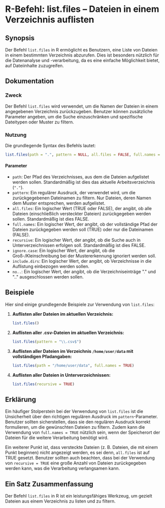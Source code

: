<!--
Meta Description: # R-Befehl: list.files – Dateien in einem Verzeichnis auflisten ## Synopsis Der Befehl `list.files` in R ermöglicht es Benutzern, eine Liste von Datei...
Meta Keywords: der, dateien, die, files, list
-->

# R-Befehl: list.files – Dateien in einem Verzeichnis auflisten

## Synopsis
Der Befehl `list.files` in R ermöglicht es Benutzern, eine Liste von Dateien in einem bestimmten Verzeichnis abzurufen. Dies ist besonders nützlich für die Datenanalyse und -verarbeitung, da es eine einfache Möglichkeit bietet, auf Dateiinhalte zuzugreifen.

## Dokumentation
### Zweck
Der Befehl `list.files` wird verwendet, um die Namen der Dateien in einem angegebenen Verzeichnis zurückzugeben. Benutzer können zusätzliche Parameter angeben, um die Suche einzuschränken und spezifische Dateitypen oder Muster zu filtern.

### Nutzung
Die grundlegende Syntax des Befehls lautet:

```R
list.files(path = ".", pattern = NULL, all.files = FALSE, full.names = FALSE, recursive = FALSE, ignore.case = FALSE, include.dirs = FALSE, no.. = FALSE)
```

#### Parameter
- `path`: Der Pfad des Verzeichnisses, aus dem die Dateien aufgelistet werden sollen. Standardmäßig ist dies das aktuelle Arbeitsverzeichnis (`"."`).
- `pattern`: Ein regulärer Ausdruck, der verwendet wird, um die zurückgegebenen Dateinamen zu filtern. Nur Dateien, deren Namen dem Muster entsprechen, werden aufgelistet.
- `all.files`: Ein logischer Wert (TRUE oder FALSE), der angibt, ob alle Dateien (einschließlich versteckter Dateien) zurückgegeben werden sollen. Standardmäßig ist dies FALSE.
- `full.names`: Ein logischer Wert, der angibt, ob der vollständige Pfad der Dateien zurückgegeben werden soll (TRUE) oder nur die Dateinamen (FALSE).
- `recursive`: Ein logischer Wert, der angibt, ob die Suche auch in Unterverzeichnissen erfolgen soll. Standardmäßig ist dies FALSE.
- `ignore.case`: Ein logischer Wert, der angibt, ob die Groß-/Kleinschreibung bei der Mustererkennung ignoriert werden soll.
- `include.dirs`: Ein logischer Wert, der angibt, ob Verzeichnisse in die Auflistung einbezogen werden sollen.
- `no..`: Ein logischer Wert, der angibt, ob die Verzeichniseinträge "." und ".." ausgeschlossen werden sollen.

## Beispiele
Hier sind einige grundlegende Beispiele zur Verwendung von `list.files`:

1. **Auflisten aller Dateien im aktuellen Verzeichnis:**
   ```R
   list.files()
   ```

2. **Auflisten aller .csv-Dateien im aktuellen Verzeichnis:**
   ```R
   list.files(pattern = "\\.csv$")
   ```

3. **Auflisten aller Dateien im Verzeichnis `/home/user/data` mit vollständigen Pfadangaben:**
   ```R
   list.files(path = "/home/user/data", full.names = TRUE)
   ```

4. **Auflisten aller Dateien in Unterverzeichnissen:**
   ```R
   list.files(recursive = TRUE)
   ```

## Erklärung
Ein häufiger Stolperstein bei der Verwendung von `list.files` ist die Unsicherheit über den richtigen regulären Ausdruck im `pattern`-Parameter. Benutzer sollten sicherstellen, dass sie den regulären Ausdruck korrekt formulieren, um die gewünschten Dateien zu filtern. Zudem kann die Verwendung von `full.names = TRUE` nützlich sein, wenn der Speicherort der Dateien für die weitere Verarbeitung benötigt wird. 

Ein weiterer Punkt ist, dass versteckte Dateien (z. B. Dateien, die mit einem Punkt beginnen) nicht angezeigt werden, es sei denn, `all.files` ist auf TRUE gesetzt. Benutzer sollten auch beachten, dass bei der Verwendung von `recursive = TRUE` eine große Anzahl von Dateien zurückgegeben werden kann, was die Verarbeitung verlangsamen kann.

## Ein Satz Zusammenfassung
Der Befehl `list.files` in R ist ein leistungsfähiges Werkzeug, um gezielt Dateien aus einem Verzeichnis zu listen und zu filtern.
